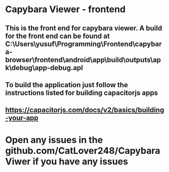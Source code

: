 # Capybara Viewer - frontend

## This is the front end for capybara viewer. A build for the front end can be found at C:\Users\yusuf\Programming\Frontend\capybara-browser\frontend\android\app\build\outputs\apk\debug\app-debug.apl

## To build the application just follow the instructions listed for building capacitorjs apps
## https://capacitorjs.com/docs/v2/basics/building-your-app

# Open any issues in the github.com/CatLover248/CapybaraViwer if you have any issues